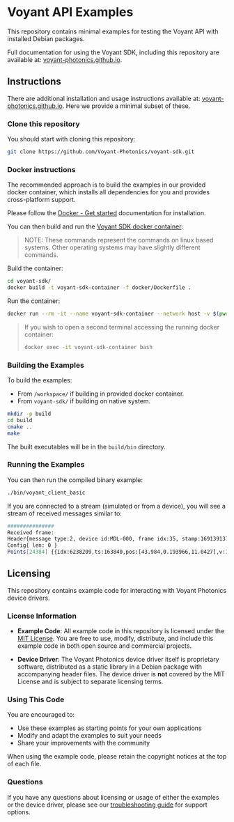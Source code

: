 # Voyant API Examples

This repository contains minimal examples for testing the Voyant API with installed Debian packages.

Full documentation for using the Voyant SDK, including this repository are available at:
[voyant-photonics.github.io](https://voyant-photonics.github.io/).

## Instructions

There are additional installation and usage instructions available at:
[voyant-photonics.github.io](https://voyant-photonics.github.io/).
Here we provide a minimal subset of these.

### Clone this repository

You should start with cloning this repository:

```bash
git clone https://github.com/Voyant-Photonics/voyant-sdk.git
```

### Docker instructions

The recommended approach is to build the examples in our provided docker container,
which installs all dependencies for you and provides cross-platform support.

Please follow the [Docker - Get started](https://docs.docker.com/get-started/)
documentation for installation.

You can then build and run the [Voyant SDK docker container](/docker/Dockerfile):

> NOTE: These commands represent the commands on linux based systems.
> Other operating systems may have slightly different commands.

Build the container:

```bash
cd voyant-sdk/
docker build -t voyant-sdk-container -f docker/Dockerfile .
```

Run the container:

```bash
docker run --rm -it --name voyant-sdk-container --network host -v $(pwd):/workspace voyant-sdk-container /bin/bash
```

> If you wish to open a second terminal accessing the running docker container:
>
> ```bash
> docker exec -it voyant-sdk-container bash
> ```

### Building the Examples

To build the examples:

- From `/workspace/` if building in provided docker container.
- From `voyant-sdk/` if building on native system.

```bash
mkdir -p build
cd build
cmake ..
make
```

The built executables will be in the `build/bin` directory.

### Running the Examples

You can then run the compiled binary example:

```bash
./bin/voyant_client_basic
```

If you are connected to a stream (simulated or from a device),
you will see a stream of received messages similar to:

```bash
###############
Received frame:
Header{message type:2, device id:MDL-000, frame idx:35, stamp:1691391379.087802875, proto version:0.0.2, api version:0.0.2, fw version:0.0.2, hdl version:0.0.34}
Config{ len: 0 }
Points[24384] {{idx:6238209,ts:163840,pos:[43.984,0.193966,11.0427],v:1.22985,snr:12.3234,refl:0,noise:34.0003,min_snr:-0.00802298,drop reason:1},...}
```

## Licensing

This repository contains example code for interacting with Voyant Photonics device drivers.

### License Information

- **Example Code**: All example code in this repository is licensed under the [MIT License](LICENSE).
You are free to use, modify, distribute, and include this example code in both open source and commercial projects.

- **Device Driver**: The Voyant Photonics device driver itself is proprietary software,
distributed as a static library in a Debian package with accompanying header files.
The device driver is **not** covered by the MIT License and is subject to separate licensing terms.

### Using This Code

You are encouraged to:

- Use these examples as starting points for your own applications
- Modify and adapt the examples to suit your needs
- Share your improvements with the community

When using the example code, please retain the copyright notices at the top of each file.

### Questions

If you have any questions about licensing or usage of either the examples or the device driver,
please see our [troubleshooting guide](https://voyant-photonics.github.io/troubleshooting.html) for support options.
